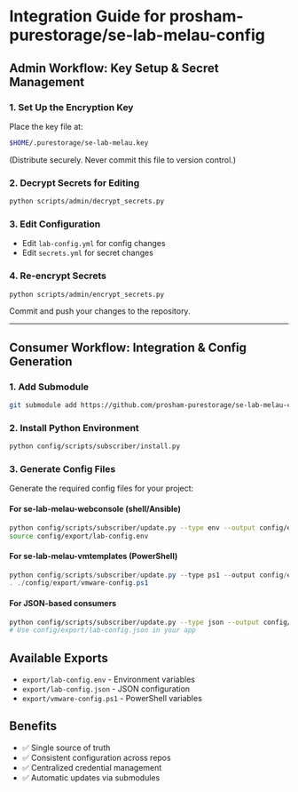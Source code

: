 # Integration Guide for prosham-purestorage/se-lab-melau-config

## Admin Workflow: Key Setup & Secret Management

### 1. Set Up the Encryption Key

Place the key file at:

```sh
$HOME/.purestorage/se-lab-melau.key
```

(Distribute securely. Never commit this file to version control.)

### 2. Decrypt Secrets for Editing

```sh
python scripts/admin/decrypt_secrets.py
```

### 3. Edit Configuration

- Edit `lab-config.yml` for config changes
- Edit `secrets.yml` for secret changes

### 4. Re-encrypt Secrets

```sh
python scripts/admin/encrypt_secrets.py
```

Commit and push your changes to the repository.

---

## Consumer Workflow: Integration & Config Generation

### 1. Add Submodule

```sh
git submodule add https://github.com/prosham-purestorage/se-lab-melau-config.git config
```

### 2. Install Python Environment

```sh
python config/scripts/subscriber/install.py
```

### 3. Generate Config Files

Generate the required config files for your project:

#### For se-lab-melau-webconsole (shell/Ansible)

```sh
python config/scripts/subscriber/update.py --type env --output config/export/lab-config.env
source config/export/lab-config.env
```

#### For se-lab-melau-vmtemplates (PowerShell)

```powershell
python config/scripts/subscriber/update.py --type ps1 --output config/export/vmware-config.ps1
. ./config/export/vmware-config.ps1
```

#### For JSON-based consumers

```sh
python config/scripts/subscriber/update.py --type json --output config/export/lab-config.json
# Use config/export/lab-config.json in your app
```

## Available Exports

- `export/lab-config.env` - Environment variables
- `export/lab-config.json` - JSON configuration
- `export/vmware-config.ps1` - PowerShell variables

## Benefits

- ✅ Single source of truth
- ✅ Consistent configuration across repos
- ✅ Centralized credential management
- ✅ Automatic updates via submodules
